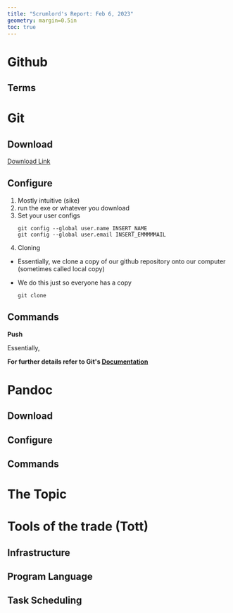 ```yaml
---
title: "Scrumlord's Report: Feb 6, 2023"
geometry: margin=0.5in
toc: true
---
```



# Github

## Terms


##

# Git

## Download

[Download Link](https://git-scm.com/downloads)

## Configure

1. Mostly intuitive (sike)
2. run the exe or whatever you download
3. Set your user configs
    ```
    git config --global user.name INSERT_NAME
    git config --global user.email INSERT_EMMMMMAIL

    ```
4. Cloning
  - Essentially, we clone a copy of our github repository onto our computer (sometimes called local copy)
  - We do this just so everyone has a copy

    ```
    git clone 
    ```

## Commands 

**Push**

Essentially, 

**For further details refer to Git's [Documentation](https://training.github.com/downloads/github-git-cheat-sheet/)**

# Pandoc

## Download


## Configure


## Commands


# The Topic



# Tools of the trade (Tott)

## Infrastructure 

## Program Language

## Task Scheduling

##
